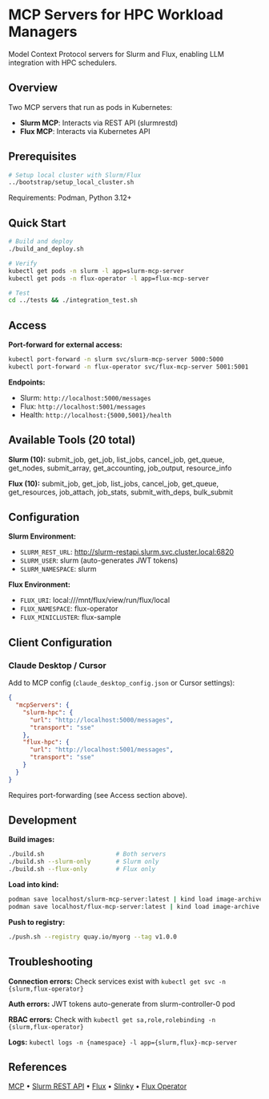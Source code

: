 # MCP Servers for HPC Workload Managers

Model Context Protocol servers for Slurm and Flux, enabling LLM integration with HPC schedulers.

## Overview

Two MCP servers that run as pods in Kubernetes:
- **Slurm MCP**: Interacts via REST API (slurmrestd)
- **Flux MCP**: Interacts via Kubernetes API

## Prerequisites

```bash
# Setup local cluster with Slurm/Flux
../bootstrap/setup_local_cluster.sh
```

Requirements: Podman, Python 3.12+

## Quick Start

```bash
# Build and deploy
./build_and_deploy.sh

# Verify
kubectl get pods -n slurm -l app=slurm-mcp-server
kubectl get pods -n flux-operator -l app=flux-mcp-server

# Test
cd ../tests && ./integration_test.sh
```

## Access

**Port-forward for external access:**
```bash
kubectl port-forward -n slurm svc/slurm-mcp-server 5000:5000
kubectl port-forward -n flux-operator svc/flux-mcp-server 5001:5001
```

**Endpoints:**
- Slurm: `http://localhost:5000/messages`
- Flux: `http://localhost:5001/messages`
- Health: `http://localhost:{5000,5001}/health`

## Available Tools (20 total)

**Slurm (10):** submit_job, get_job, list_jobs, cancel_job, get_queue, get_nodes, submit_array, get_accounting, job_output, resource_info

**Flux (10):** submit_job, get_job, list_jobs, cancel_job, get_queue, get_resources, job_attach, job_stats, submit_with_deps, bulk_submit

## Configuration

**Slurm Environment:**
- `SLURM_REST_URL`: http://slurm-restapi.slurm.svc.cluster.local:6820
- `SLURM_USER`: slurm (auto-generates JWT tokens)
- `SLURM_NAMESPACE`: slurm

**Flux Environment:**
- `FLUX_URI`: local:///mnt/flux/view/run/flux/local
- `FLUX_NAMESPACE`: flux-operator
- `FLUX_MINICLUSTER`: flux-sample

## Client Configuration

### Claude Desktop / Cursor

Add to MCP config (`claude_desktop_config.json` or Cursor settings):

```json
{
  "mcpServers": {
    "slurm-hpc": {
      "url": "http://localhost:5000/messages",
      "transport": "sse"
    },
    "flux-hpc": {
      "url": "http://localhost:5001/messages",
      "transport": "sse"
    }
  }
}
```

Requires port-forwarding (see Access section above).

## Development

**Build images:**
```bash
./build.sh                    # Both servers
./build.sh --slurm-only       # Slurm only
./build.sh --flux-only        # Flux only
```

**Load into kind:**
```bash
podman save localhost/slurm-mcp-server:latest | kind load image-archive /dev/stdin --name hpc-local
podman save localhost/flux-mcp-server:latest | kind load image-archive /dev/stdin --name hpc-local
```

**Push to registry:**
```bash
./push.sh --registry quay.io/myorg --tag v1.0.0
```

## Troubleshooting

**Connection errors:** Check services exist with `kubectl get svc -n {slurm,flux-operator}`

**Auth errors:** JWT tokens auto-generate from slurm-controller-0 pod

**RBAC errors:** Check with `kubectl get sa,role,rolebinding -n {slurm,flux-operator}`

**Logs:** `kubectl logs -n {namespace} -l app={slurm,flux}-mcp-server`

## References

[MCP](https://modelcontextprotocol.io/) • [Slurm REST API](https://slurm.schedmd.com/rest.html) • [Flux](https://flux-framework.org/) • [Slinky](https://slinky.schedmd.com/) • [Flux Operator](https://github.com/flux-framework/flux-operator/)

